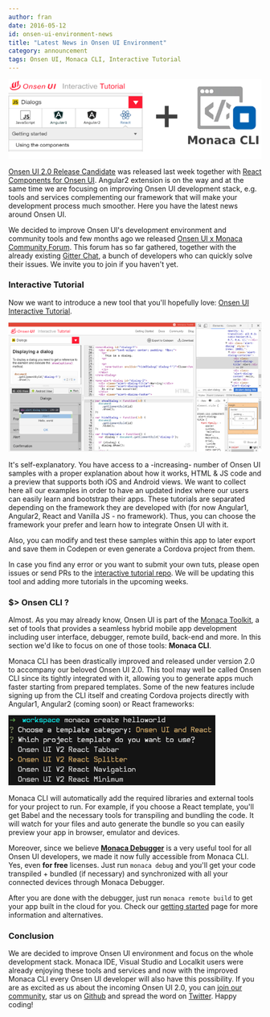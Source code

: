 ```yaml
---
author: fran
date: 2016-05-12
id: onsen-ui-environment-news
title: "Latest News in Onsen UI Environment"
category: announcement
tags: Onsen UI, Monaca CLI, Interactive Tutorial
---
```


![onsen_env](/blog/content/images/2016/May/onsenui_env.PNG)

[Onsen UI 2.0 Release Candidate](https://onsen.io/v2/) was released last week together with [React Components for Onsen UI](https://onsen.io/v2/react.html). Angular2 extension is on the way and at the same time we are focusing on improving Onsen UI development stack, e.g. tools and services complementing our framework that will make your development process much smoother. Here you have the latest news around Onsen UI.

<!-- more -->

We decided to improve Onsen UI's development environment and community tools and few months ago we released [Onsen UI x Monaca Community Forum](https://community.onsen.io/). This forum has so far gathered, together with the already existing [Gitter Chat](https://gitter.im/OnsenUI/OnsenUI), a bunch of developers who can quickly solve their issues. We invite you to join if you haven't yet.

### Interactive Tutorial

Now we want to introduce a new tool that you'll hopefully love: [Onsen UI Interactive Tutorial](http://tutorial.onsen.io/).

![tutorial](/blog/content/images/2016/May/tutorial_capture.PNG)

It's self-explanatory. You have access to a -increasing- number of Onsen UI samples with a proper explanation about how it works, HTML & JS code and a preview that supports both iOS and Android views. We want to collect here all our examples in order to have an updated index where our users can easily learn and bootstrap their apps. These tutorials are separated depending on the framework they are developed with (for now Angular1, Angular2, React and Vanilla JS - no framework). Thus, you can choose the framework your prefer and learn how to integrate Onsen UI with it.

Also, you can modify and test these samples within this app to later export and save them in Codepen or even generate a Cordova project from them.

In case you find any error or you want to submit your own tuts, please open issues or send PRs to the [interactive tutorial repo](https://github.com/OnsenUI/tutorial). We will be updating this tool and adding more tutorials in the upcoming weeks.


### $> Onsen CLI ?

Almost. As you may already know, Onsen UI is part of the [Monaca Toolkit](https://monaca.io/), a set of tools that provides a seamless hybrid mobile app development including user interface, debugger, remote build, back-end and more. In this section we'd like to focus on one of those tools: **Monaca CLI**.

Monaca CLI has been drastically improved and released under version 2.0 to accompany our beloved Onsen UI 2.0. This tool may well be called Onsen CLI since its tightly integrated with it, allowing you to generate apps much faster starting from prepared templates. Some of the new features include signing up from the CLI itself and creating Cordova projects directly with Angular1, Angular2 (coming soon) or React frameworks:

![cli](/blog/content/images/2016/May/cli_capture.PNG)

Monaca CLI will automatically add the required libraries and external tools for your project to run. For example, if you choose a React template, you'll get Babel and the necessary tools for transpiling and bundling the code. It will watch for your files and auto generate the bundle so you can easily preview your app in browser, emulator and devices.

Moreover, since we believe [**Monaca Debugger**](https://monaca.io/debugger.html) is a very useful tool for all Onsen UI developers, we made it now fully accessible from Monaca CLI. Yes, even **for free** licenses. Just run `monaca debug` and you'll get your code transpiled + bundled (if necessary) and synchronized with all your connected devices through Monaca Debugger.

After you are done with the debugger, just run `monaca remote build` to get your app built in the cloud for you. Check our [getting started](https://onsen.io/getting-started.html) page for more information and alternatives.


### Conclusion

We are decided to improve Onsen UI environment and focus on the whole development stack. Monaca IDE, Visual Studio and Localkit users were already enjoying these tools and services and now with the improved Monaca CLI every Onsen UI developer will also have this possibility. If you are as excited as us about the incoming Onsen UI 2.0, you can [join our community](https://community.onsen.io/), star us on [Github](https://github.com/OnsenUI/OnsenUI) and spread the word on [Twitter](https://twitter.com/Onsen_UI). Happy coding!